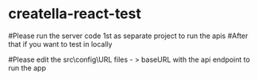 # creatella-react-test

#Please run the server code 1st as separate project to run the apis
#After that if you want to test in locally 

#Please edit the src\config\URL files - > baseURL with the api endpoint to run the app
